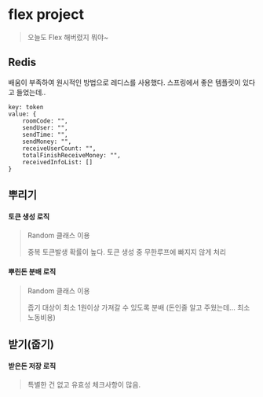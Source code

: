 # flex project

>오늘도 Flex 해버렸지 뭐야~


## Redis
배움이 부족하여 원시적인 방법으로 레디스를 사용했다.
스프링에서 좋은 템플릿이 있다고 들었는데.. 

```
key: token
value: {
    roomCode: "",
    sendUser: "",
    sendTime: "",
    sendMoney: "",
    receiveUserCount: "",
    totalFinishReceiveMoney: "",
    receivedInfoList: []
}
```


## 뿌리기
#### 토큰 생성 로직
>Random 클래스 이용
>
>중복 토큰발생 확률이 높다. 토큰 생성 중 무한루프에 빠지지 않게 처리
#### 뿌린돈 분배 로직
>Random 클래스 이용
>
>줍기 대상이 최소 1원이상 가져갈 수 있도록 분배 (돈인줄 알고 주웠는데... 최소 노동비용)
>

## 받기(줍기)
#### 받은돈 저장 로직
>
>특별한 건 없고 유효성 체크사항이 많음.